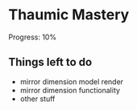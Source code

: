 # Thaumic Mastery

Progress: 10%

## Things left to do
- mirror dimension model render
- mirror dimension functionality
- other stuff
